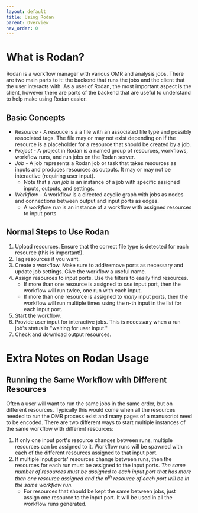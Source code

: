 ```yaml
---
layout: default
title: Using Rodan
parent: Overview
nav_order: 0
---
```


# What is Rodan?

Rodan is a workflow manager with various OMR and analysis jobs.
There are two main parts to it: the backend that runs the jobs and the client that the user interacts with.
As a user of Rodan, the most important aspect is the client, however there are parts of the backend that are useful to understand to help make using Rodan easier.

## Basic Concepts

* *Resource* - A resouce is a a file with an associated file type and possibly associated tags. The file may or may not exist depending on if the resource is a placeholder for a resource that should be created by a job.
* *Project* - A project in Rodan is a named group of resources, workflows, workflow runs, and run jobs on the Rodan server.
* *Job* - A job represents a Rodan job or task that takes resources as inputs and produces resources as outputs. It may or may not be interactive (requiring user input).
    * Note that a *run job* is an instance of a job with specific assigned inputs, outputs, and settings.
* *Workflow* - A workflow is a directed acyclic graph with jobs as nodes and connections between output and input ports as edges.
    * A *workflow run* is an instance of a workflow with assigned resources to input ports


## Normal Steps to Use Rodan

1. Upload resources. Ensure that the correct file type is detected for each resource (this is important!).
2. Tag resources if you want.
3. Create a workflow. Make sure to add/remove ports as necessary and update job settings. Give the workflow a useful name.
4. Assign resources to input ports. Use the filters to easily find resources.
    * If more than one resource is assigned to *one* input port, then the workflow will run twice, one run with each input.
    * If more than one resource is assigned to *many* input ports, then the workflow will run multiple times using the n-th input in the list for each input port.
5. Start the workflow.
6. Provide user input for interactive jobs. This is necessary when a run job's status is "waiting for user input."
7. Check and download output resources.

# Extra Notes on Rodan Usage

## Running the Same Workflow with Different Resources

Often a user will want to run the same jobs in the same order, but on different resources.
Typically this would come when all the resources needed to run the OMR process exist and
many pages of a manuscript need to be encoded. There are two different ways to start multiple
instances of the same workflow with different resources:

1. If only one input port's resource changes between runs, multiple resources can be assigned
to it. Workflow runs will be spawned with each of the different resources assigned to that
input port.
2. If multiple input ports' resources change between runs, then the resources for each run
must be assigned to the input ports. *The same number of resources must be assigned to each
input port that has more than one resource assigned and the n<sup>th</sup> resource of each
port will be in the same workflow run.*
    * For resources that should be kept the same between jobs, just assign one resource to
    the input port. It will be used in all the workflow runs generated.
